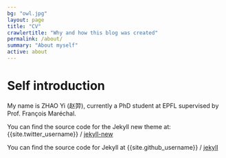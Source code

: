 ```yaml
---
bg: "owl.jpg"
layout: page
title: "CV"
crawlertitle: "Why and how this blog was created"
permalink: /about/
summary: "About myself"
active: about
---
```


# Self introduction
My name is ZHAO Yi (赵羿), currently a PhD student at EPFL supervised by Prof. François Maréchal.

You can find the source code for the Jekyll new theme at:
{{site.twitter_username}} /
[jekyll-new](https://github.com/jglovier/jekyll-new)

You can find the source code for Jekyll at
{{site.github_username}} /
[jekyll](https://github.com/jekyll/jekyll)
